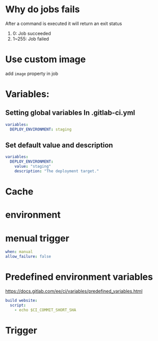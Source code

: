 # Why do jobs fails
After a command is executed it will return an exit status
1. 0: Job succeeded
2. 1~255: Job failed

# Use custom image
add `image` property in job

# Variables:
## Setting global variables In .gitlab-ci.yml
``` yml
variables:
  DEPLOY_ENVIRONMENT: staging
```
## Set default value and description
``` yml
variables:
  DEPLOY_ENVIRONMENT:
    value: "staging"
    description: "The deployment target."
```

# Cache

# environment


# menual trigger
``` yml
when: manual
allow_failure: false
```

# Predefined environment variables
https://docs.gitlab.com/ee/ci/variables/predefined_variables.html
``` yml
build website:
  script:
    - echo $CI_COMMIT_SHORT_SHA
```

# Trigger
